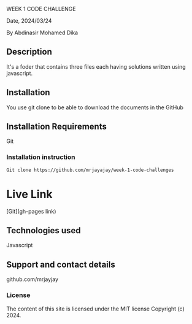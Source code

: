 WEEK 1 CODE CHALLENGE

 Date, 2024/03/24

By Abdinasir Mohamed Dika

## Description
It's a foder that contains three files each having solutions written using javascript.

## Installation
You use git clone to be able to download the documents in the GitHub

## Installation Requirements
Git

### Installation instruction
```
Git clone https://github.com/mrjayajay/week-1-code-challenges

```

# Live Link
[Git](gh-pages link)

## Technologies used
Javascript

## Support and contact details
github.com/mrjayjay

### License
The content of this site is licensed under the MIT license
Copyright (c) 2024.


















